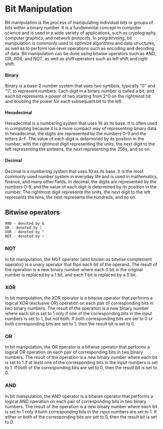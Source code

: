 # Bit Manipulation
Bit manipulation is the process of manipulating individual bits or groups of bits within a binary number. It is a fundamental concept in computer science and is used in a wide variety of applications, such as cryptography, computer graphics, and network protocols.
In programming, bit manipulation is commonly used to optimize algorithms and data structures, as well as to perform low-level operations such as encoding and decoding of data. Bit manipulation can be done using bitwise operators such as AND, OR, XOR, and NOT, as well as shift operators such as left shift and right shift.

#### Binary
Binary is a base-2 number system that uses two symbols, typically "0" and "1", to represent numbers. Each digit in a binary number is called a bit, and each bit represents a power of two starting from 2^0 on the rightmost bit and doubling the power for each subsequent bit to the left.
#### Hexadecimal
Hexadecimal is a numbering system that uses 16 as its base. It is often used in computing because it is a more compact way of representing binary data. In hexadecimal, the digits are represented by the numbers 0-9 and the letters A-F. The value of each digit is determined by its position in the number, with the rightmost digit representing the units, the next digit to the left representing the sixteens, the next representing the 256s, and so on.
#### Decimal
Decimal is a numbering system that uses 10 as its base. It is the most commonly used number system in everyday life and is used in mathematics, finance, and many other fields. In decimal, the digits are represented by the numbers 0-9, and the value of each digit is determined by its position in the number. The rightmost digit represents the units, the next digit to the left represents the tens, the next represents the hundreds, and so on.

## Bitwise operators
	AND - denoted by &
	OR - denoted by |
	XOR - denoted by ^
	NOT - denoted by ~

### NOT
In bit manipulation, the NOT operator (also known as bitwise complement operator) is a unary operator that flips each bit of the operand. The result of the operation is a new binary number where each 0 bit in the original number is replaced by a 1 bit, and each 1 bit is replaced by a 0 bit.

### XOR
In bit manipulation, the XOR operator is a bitwise operator that performs a logical XOR (exclusive OR) operation on each pair of corresponding bits in two binary numbers. The result of the operation is a new binary number where each bit is set to 1 only if one of the corresponding bits in the input numbers is set to 1, but not both. If both corresponding bits are set to 0 or both corresponding bits are set to 1, then the result bit is set to 0.

### OR
In bit manipulation, the OR operator is a bitwise operator that performs a logical OR operation on each pair of corresponding bits in two binary numbers. The result of the operation is a new binary number where each bit is set to 1 if at least one of the corresponding bits in the input numbers is set to 1. If both of the corresponding bits are set to 0, then the result bit is set to 0.

### AND
In bit manipulation, the AND operator is a bitwise operator that performs a logical AND operation on each pair of corresponding bits in two binary numbers. The result of the operation is a new binary number where each bit is set to 1 only if both corresponding bits in the input numbers are set to 1. If either or both of the corresponding bits are set to 0, then the result bit is set to 0.
